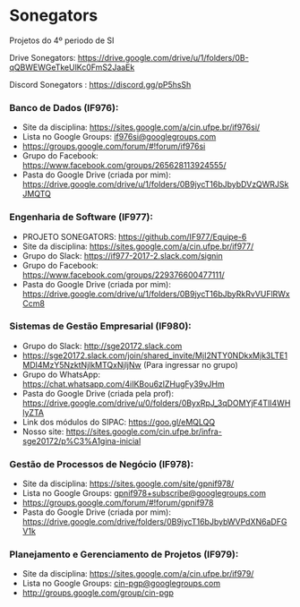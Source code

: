 # Sonegators
Projetos do 4º periodo de SI

Drive Sonegators: https://drive.google.com/drive/u/1/folders/0B-qQBWEWGeTkeUlKc0FmS2JaaEk

Discord Sonegators : https://discord.gg/pP5hsSh

### Banco de Dados (IF976):
* Site da disciplina: https://sites.google.com/a/cin.ufpe.br/if976si/
* Lista no Google Groups: if976si@googlegroups.com 
* https://groups.google.com/forum/#!forum/if976si
* Grupo do Facebook: https://www.facebook.com/groups/265628113924555/
* Pasta do Google Drive (criada por mim): https://drive.google.com/drive/u/1/folders/0B9jycT16bJbybDVzQWRJSkJMQTQ
### Engenharia de Software (IF977):
* PROJETO SONEGATORS: https://github.com/IF977/Equipe-6
* Site da disciplina: https://sites.google.com/a/cin.ufpe.br/if977/
* Grupo do Slack: https://if977-2017-2.slack.com/signin
* Grupo do Facebook: https://www.facebook.com/groups/229376600477111/
* Pasta do Google Drive (criada por mim): https://drive.google.com/drive/u/1/folders/0B9jycT16bJbyRkRvVUFlRWxCcm8
### Sistemas de Gestão Empresarial (IF980):
* Grupo do Slack: http://sge20172.slack.com
* https://sge20172.slack.com/join/shared_invite/MjI2NTY0NDkxMjk3LTE1MDI4MzY5NzktNjlkMTQxNjljNw (Para ingressar no grupo)
* Grupo do WhatsApp: https://chat.whatsapp.com/4iIKBou6zlZHugFy39vJHm
* Pasta do Google Drive (criada pela prof): https://drive.google.com/drive/u/0/folders/0ByxRpJ_3qDOMYjF4TlI4WHlyZTA
* Link dos módulos do SIPAC: https://goo.gl/eMQLQQ
* Nosso site: https://sites.google.com/cin.ufpe.br/infra-sge20172/p%C3%A1gina-inicial
### Gestão de Processos de Negócio (IF978):
* Site da disciplina: https://sites.google.com/site/gpnif978/
* Lista no Google Groups: gpnif978+subscribe@googlegroups.com
* https://groups.google.com/forum/#!forum/gpnif978
* Pasta do Google Drive (criada por mim): https://drive.google.com/drive/folders/0B9jycT16bJbybWVPdXN6aDFGV1k
### Planejamento e Gerenciamento de Projetos (IF979):
* Site da disciplina: https://sites.google.com/a/cin.ufpe.br/if979/
* Lista no Google Groups: cin-pgp@googlegroups.com
* http://groups.google.com/group/cin-pgp 
